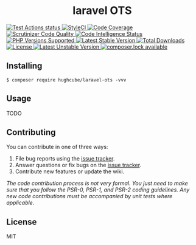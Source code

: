 <h1 align="center"> laravel OTS </h1>

<p>
    <a href="https://github.com/hughcube-php/laravel-ots/actions?query=workflow%3ATest">
        <img src="https://github.com/hughcube-php/laravel-ots/workflows/Test/badge.svg" alt="Test Actions status">
    </a>
    <a href="https://styleci.io/repos/374948059">
        <img src="https://github.styleci.io/repos/374948059/shield?branch=master" alt="StyleCI">
    </a>
    <a href="https://scrutinizer-ci.com/g/hughcube-php/laravel-ots/?branch=master">
        <img src="https://scrutinizer-ci.com/g/hughcube-php/laravel-ots/badges/coverage.png?b=master" alt="Code Coverage">
    </a>
    <a href="https://scrutinizer-ci.com/g/hughcube-php/laravel-ots/?branch=master">
        <img src="https://scrutinizer-ci.com/g/hughcube-php/laravel-ots/badges/quality-score.png?b=master" alt="Scrutinizer Code Quality">
    </a> 
    <a href="https://scrutinizer-ci.com/g/hughcube-php/laravel-ots/?branch=master">
        <img src="https://scrutinizer-ci.com/g/hughcube-php/laravel-ots/badges/code-intelligence.svg?b=master" alt="Code Intelligence Status">
    </a>        
    <a href="https://github.com/hughcube-php/laravel-ots">
        <img src="https://img.shields.io/badge/php-%3E%3D%207.0-8892BF.svg" alt="PHP Versions Supported">
    </a>
    <a href="https://packagist.org/packages/hughcube/laravel-ots">
        <img src="https://poser.pugx.org/hughcube-php/laravel-ots/version" alt="Latest Stable Version">
    </a>
    <a href="https://packagist.org/packages/hughcube/laravel-ots">
        <img src="https://poser.pugx.org/hughcube-php/laravel-ots/downloads" alt="Total Downloads">
    </a>
    <a href="https://github.com/hughcube-php/laravel-ots/blob/master/LICENSE">
        <img src="https://img.shields.io/badge/license-MIT-428f7e.svg" alt="License">
    </a>
    <a href="https://packagist.org/packages/hughcube/laravel-ots">
        <img src="https://poser.pugx.org/hughcube-php/laravel-ots/v/unstable" alt="Latest Unstable Version">
    </a>
    <a href="https://packagist.org/packages/hughcube/laravel-ots">
        <img src="https://poser.pugx.org/hughcube-php/laravel-ots/composerlock" alt="composer.lock available">
    </a>
</p>

## Installing

```shell
$ composer require hughcube/laravel-ots -vvv
```

## Usage

TODO

## Contributing

You can contribute in one of three ways:

1. File bug reports using the [issue tracker](https://github.com/hughcube-php/package/issues).
2. Answer questions or fix bugs on the [issue tracker](https://github.com/hughcube-php/package/issues).
3. Contribute new features or update the wiki.

_The code contribution process is not very formal. You just need to make sure that you follow the PSR-0, PSR-1, and PSR-2 coding guidelines. Any new code contributions must be accompanied by unit tests where applicable._

## License

MIT